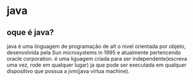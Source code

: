 # java

## oque é java?

java é uma linguagem de programaçâo de alt o nivel orientada por objeto, desenvolvida pela Sun microsystems in 1995 e atualmente pertencendo oracle corporation. é uma liguagem criada para ser independente(escreva uma vez, rode em qualquer lugar) ja que pode ser executada em qualquer dispositivo que possua a jvm(java virtua machine).
